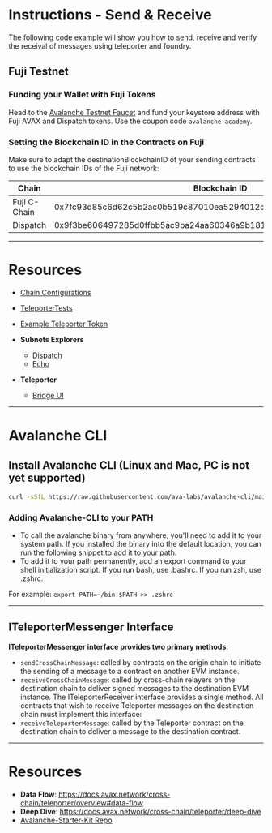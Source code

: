 # Instructions - Send & Receive

The following code example will show you how to send, receive and verify the receival of messages using teleporter and foundry.

## Fuji Testnet

### Funding your Wallet with Fuji Tokens

Head to the [Avalanche Testnet Faucet](https://core.app/tools/testnet-faucet/?subnet=c&token=c) and fund your keystore address with Fuji AVAX and Dispatch tokens. Use the coupon code `avalanche-academy`.

### Setting the Blockchain ID in the Contracts on Fuji

Make sure to adapt the destinationBlockchainID of your sending contracts to use the blockchain IDs of the Fuji network:

| Chain | Blockchain ID |
|-------|---------------|
| Fuji C-Chain | 0x7fc93d85c6d62c5b2ac0b519c87010ea5294012d1e407030d6acd0021cac10d5 |
| Dispatch | 0x9f3be606497285d0ffbb5ac9ba24aa60346a9b1812479ed66cb329f394a4b1c7 |

---

# Resources

- [Chain Configurations](https://github.com/ava-labs/public-avalanche-sdks/blob/main/apps/teleporter-demo/src/constants/chains.ts)
- [TeleporterTests](https://github.com/ava-labs/teleporter/blob/main/contracts/teleporter/tests/TeleporterMessengerTest.t.sol)
- [Example Teleporter Token](https://subnets-test.avax.network/c-chain/address/0x6F419E35a60439569640ca078ba5e86599E30cC6)
- **Subnets Explorers**

   - [Dispatch](https://subnets-test.avax.network/dispatch)
   - [Echo](https://subnets-test.avax.network/echo)

- **Teleporter**

   - [Bridge UI](https://ohmywarp.com)

---

# Avalanche CLI

## Install Avalanche CLI (Linux and Mac, PC is not yet supported)

```sh {"vsls_cell_id":"5393c200-7877-41dc-965b-9a525a303c4f"}
curl -sSfL https://raw.githubusercontent.com/ava-labs/avalanche-cli/main/scripts/install.sh | sh -s
```

### Adding Avalanche-CLI to your PATH

- To call the avalanche binary from anywhere, you'll need to add it to your system path. If you installed the binary into the default location, you can run the following snippet to add it to your path.
- To add it to your path permanently, add an export command to your shell initialization script. If you run bash, use .bashrc. If you run zsh, use .zshrc.

For example:
`export PATH=~/bin:$PATH >> .zshrc`

---

## ITeleporterMessenger Interface

**ITeleporterMessenger interface provides two primary methods**:

- `sendCrossChainMessage`: called by contracts on the origin chain to initiate the sending of a message to a contract on another EVM instance.
- `receiveCrossChainMessage`: called by cross-chain relayers on the destination chain to deliver signed messages to the destination EVM instance.
   The ITeleporterReceiver interface provides a single method. All contracts that wish to receive Teleporter messages on the destination chain must implement this interface:
- `receiveTeleporterMessage`: called by the Teleporter contract on the destination chain to deliver a message to the destination contract.

---

# Resources

- **Data Flow**: https://docs.avax.network/cross-chain/teleporter/overview#data-flow
- **Deep Dive**: https://docs.avax.network/cross-chain/teleporter/deep-dive
- [Avalanche-Starter-Kit Repo](https://github.com/ava-labs/avalanche-starter-kit)
